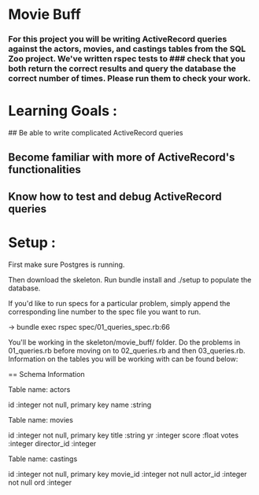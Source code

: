 # Movie Buff

### For this project you will be writing ActiveRecord queries against the actors, movies, and castings tables from the SQL Zoo project. We've written rspec tests to ### check that you both return the correct results and query the database the correct number of times. Please run them to check your work.

# Learning Goals :

## Be able to write complicated ActiveRecord queries
## Become familiar with more of ActiveRecord's functionalities
## Know how to test and debug ActiveRecord queries

# Setup :

First make sure Postgres is running.

Then download the skeleton. Run bundle install and ./setup to populate the database.

If you'd like to run specs for a particular problem, simply append the corresponding line number to the spec file you want to run.

-> bundle exec rspec spec/01_queries_spec.rb:66

You'll be working in the skeleton/movie_buff/ folder. Do the problems in 01_queries.rb before moving on to 02_queries.rb and then 03_queries.rb. Information on the tables you will be working with can be found below:

 == Schema Information

 Table name: actors

  id          :integer      not null, primary key
  name        :string

 Table name: movies

  id          :integer      not null, primary key
  title       :string
  yr          :integer
  score       :float
  votes       :integer
  director_id :integer

 Table name: castings
 
  id          :integer      not null, primary key
  movie_id    :integer      not null
  actor_id    :integer      not null
  ord         :integer
